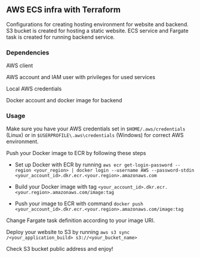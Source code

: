 ## AWS ECS infra with Terraform

Configurations for creating hosting environment for website and backend. S3 bucket is created for hosting a static website. ECS service and Fargate task is created for running backend service.

### Dependencies

AWS client

AWS account and IAM user with privileges for used services

Local AWS credentials

Docker account and docker image for backend

### Usage

Make sure you have your AWS credentials set in `$HOME/.aws/credentials` (Linux) or in `$USERPROFILE\.aws\credentials` (Windows) for correct AWS environment.

Push your Docker image to ECR by following these steps

- Set up Docker with ECR by running `aws ecr get-login-password --region <your_region> | docker login --username AWS --password-stdin <your_account_id>.dkr.ecr.<your.region>.amazonaws.com`

- Build your Docker image with tag `<your_account_id>.dkr.ecr.<your.region>.amazonaws.com/image:tag`

- Push your image to ECR with command `docker push <your_account_id>.dkr.ecr.<your.region>.amazonaws.com/image:tag`

Change Fargate task definition according to your image URI.

Deploy your website to S3 by running `aws s3 sync /<your_application_build> s3://<your_bucket_name>`

Check S3 bucket public address and enjoy!

